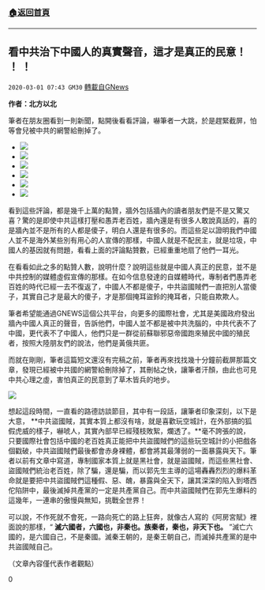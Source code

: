 ###  [:house:返回首頁](https://github.com/ourhimalayas/txt)
---

## 看中共治下中國人的真實聲音，這才是真正的民意！ ！ ！
`2020-03-01 07:43 GM30` [轉載自GNews](https://gnews.org/zh-hant/128067/)

**作者：北方以北**

筆者在朋友圈看到一則新聞，點開後看看評論，嚇筆者一大跳，於是趕緊截屏，怕等會兒被中共的網警給刪掉了。

- ![](https://s3-ap-northeast-1.amazonaws.com/news.guo.offload.media/wp-content/uploads/2020/02/29205458/%E5%9B%BE%E7%89%878-25.png)
- ![](https://s3-ap-northeast-1.amazonaws.com/news.guo.offload.media/wp-content/uploads/2020/02/29205723/%E5%9B%BE%E7%89%873-117.png)
- ![](https://s3-ap-northeast-1.amazonaws.com/news.guo.offload.media/wp-content/uploads/2020/02/29205801/%E5%9B%BE%E7%89%874-82.png)
- ![](https://s3-ap-northeast-1.amazonaws.com/news.guo.offload.media/wp-content/uploads/2020/02/29205907/%E5%9B%BE%E7%89%875-62.png)
- ![](https://s3-ap-northeast-1.amazonaws.com/news.guo.offload.media/wp-content/uploads/2020/02/29205938/%E5%9B%BE%E7%89%876-42.png)
- ![](https://s3-ap-northeast-1.amazonaws.com/news.guo.offload.media/wp-content/uploads/2020/02/29210000/%E5%9B%BE%E7%89%877-31.png)


看到這些評論，都是幾千上萬的點贊，牆外包括牆內的讀者朋友們是不是又驚又喜？驚的是即使中共這樣打壓和愚弄老百姓，牆內還是有很多人敢說真話的，喜的是牆內並不是所有的人都是傻子，明白人還是有很多的。而這些足以證明我們中國人並不是海外某些別有用心的人宣傳的那樣，中國人就是不配民主，就是垃圾，中國人的基因就有問題，看看上面的評論點贊數，已經重重地扇了他們一耳光。

在看看如此之多的點贊人數，說明什麼？說明這些就是中國人真正的民意，並不是中共控制的媒體虛假宣傳的那樣。在如今信息發達的自媒體時代，專制者們愚弄老百姓的時代已經一去不復返了，中國人不都是傻子，中共盜國賊們一直把別人當傻子，其實自己才是最大的傻子，才是那個掩耳盜鈴的掩耳者，只能自欺欺人。

筆者希望能通過GNEWS這個公共平台，向更多的國際社會，尤其是美國政府發出牆內中國人真正的聲音，告訴他們，中國人並不都是被中共洗腦的，中共代表不了中國，更代表不了中國人，他們只是一群從前蘇聯邪惡帝國跑來殖民中國的殖民者，按照大陸朋友們的說法，他們是黃俄共匪。

而就在剛剛，筆者這篇短文還沒有完稿之前，筆者再來找找幾十分鐘前截屏那篇文章，發現已經被中共國的網警給刪除掉了，其刪帖之快，讓筆者汗顏，由此也可見中共心理之虛，害怕真正的民意到了草木皆兵的地步。

![](https://s3-ap-northeast-1.amazonaws.com/news.guo.offload.media/wp-content/uploads/2020/02/29210241/%E5%9B%BE%E7%89%879-14.png)

想起這段時間，一直看的路德訪談節目，其中有一段話，讓筆者印象深刻，以下是大意， **中共盜國賊，其實本質上都沒有啥，就是喜歡玩空城計，在外部搞的狐假虎威的樣子，嚇唬人，其實內部早已經殘枝敗絮，爛透了。**毫不誇張的說，只要國際社會包括中國的老百姓真正能把中共盜國賊們的這些玩空城計的小把戲各個戳破，中共盜國賊們最後都會赤身裸體，都會將其最薄弱的一面暴露與天下。筆者以前有文章中寫道，專制國家本質上就是黑社會，就是盜國賊，而這些黑社會、盜國賊們統治老百姓，除了騙，還是騙，而以郭先生主導的這場轟轟烈烈的爆料革命就是要把中共盜國賊們這種假、惡、醜，暴露與全天下，讓其深深的陷入到塔西佗陷阱中，最後滅掉共產黨的一定是共產黨自己。而中共盜國賊們在郭先生爆料的這幾年，一連串的傲慢與無知，挑戰全世界！

可以說，不作死就不會死，一路向死亡的路上狂奔，就像古人寫的《阿房宮賦》裡面說的那樣，“ **滅六國者，六國也，非秦也。族秦者，秦也，非天下也。** ”滅亡六國的，是六國自己，不是秦國。滅秦王朝的，是秦王朝自己，而滅掉共產黨的是中共盜國賊自己。

（文章內容僅代表作者觀點）

0
